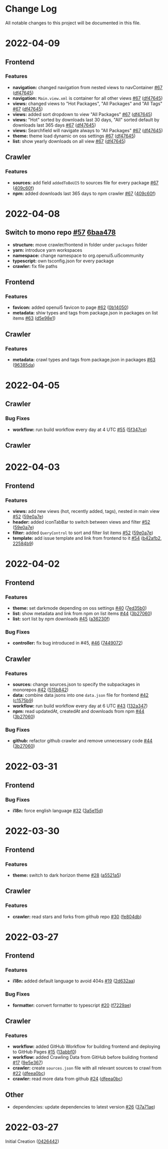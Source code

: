 # Change Log

All notable changes to this project will be documented in this file.

# 2022-04-09

## Frontend

### Features

* **navigation:** changed navigation from nested views to navContainer  [#67](https://github.com/ui5-community/ui5-community.github.io/pull/67) ([df47645](https://github.com/ui5-community/ui5-community.github.io/commit/df4764510f539e49aeea61be4d9cfea2277596f7))
* **navigation:** `Main.view.xml` is container for all other views  [#67](https://github.com/ui5-community/ui5-community.github.io/pull/67) ([df47645](https://github.com/ui5-community/ui5-community.github.io/commit/df4764510f539e49aeea61be4d9cfea2277596f7))
* **views:** changed views to "Hot Packages", "All Packages" and "All Tags"   [#67](https://github.com/ui5-community/ui5-community.github.io/pull/67) ([df47645](https://github.com/ui5-community/ui5-community.github.io/commit/df4764510f539e49aeea61be4d9cfea2277596f7))
* **views:** added sort dropdown to view "All Packages"   [#67](https://github.com/ui5-community/ui5-community.github.io/pull/67) ([df47645](https://github.com/ui5-community/ui5-community.github.io/commit/df4764510f539e49aeea61be4d9cfea2277596f7))
* **views:** "Hot" sorted by downloads last 30 days, "All" sorted default by downloads last 365 days [#67](https://github.com/ui5-community/ui5-community.github.io/pull/67) ([df47645](https://github.com/ui5-community/ui5-community.github.io/commit/df4764510f539e49aeea61be4d9cfea2277596f7))
* **views:** Searchfield will navigate always to "All Packages" [#67](https://github.com/ui5-community/ui5-community.github.io/pull/67) ([df47645](https://github.com/ui5-community/ui5-community.github.io/commit/df4764510f539e49aeea61be4d9cfea2277596f7))
* **theme:** theme load dynamic on oss settings  [#67](https://github.com/ui5-community/ui5-community.github.io/pull/67) ([df47645](https://github.com/ui5-community/ui5-community.github.io/commit/df4764510f539e49aeea61be4d9cfea2277596f7))
* **list:** show yearly downloads on all view  [#67](https://github.com/ui5-community/ui5-community.github.io/pull/67) ([df47645](https://github.com/ui5-community/ui5-community.github.io/commit/df4764510f539e49aeea61be4d9cfea2277596f7))

## Crawler

### Features

* **sources:**  add field `addedToBoUI5` to sources file for every package [#67](https://github.com/ui5-community/ui5-community.github.io/pull/67) ([409c60f](https://github.com/ui5-community/ui5-community.github.io/commit/409c60f2cc16297e9ccc5ddbcaa4061114c86de2))
* **npm:**  added downloads last 365 days to npm crawler [#67](https://github.com/ui5-community/ui5-community.github.io/pull/67) ([409c60f](https://github.com/ui5-community/ui5-community.github.io/commit/409c60f2cc16297e9ccc5ddbcaa4061114c86de2))


# 2022-04-08

## Switch to mono repo [#57](https://github.com/ui5-community/ui5-community.github.io/pull/57) [6baa478](https://github.com/ui5-community/ui5-community.github.io/commit/6baa47858547d95f5b6445d0bfd3e806396aab17)

* **structure:**  move crawler/frontend in folder under `packages` folder
* **yarn:**  introduce yarn workspaces
* **namespace:**  change namespace to org.openui5.ui5community
* **typescript:**  own tsconfig.json for every package
* **crawler:**  fix file paths

## Frontend

### Features

* **favicon:**  added openui5 favicon to page [#62](https://github.com/ui5-community/ui5-community.github.io/pull/62) ([0b14050](https://github.com/ui5-community/ui5-community.github.io/commit/0b1405027945150959f768f2ef0cdd1c1ff77a3f))
* **metadata:**  shiw types and tags from package.json in packages on list items [#63](https://github.com/ui5-community/ui5-community.github.io/pull/63) ([d5e98e1](https://github.com/ui5-community/ui5-community.github.io/commit/d5e98e1c1efe7fb552c3c91eee4878ed1703cc5e))
## Crawler

### Features

* **metadata:**  crawl types and tags from package.json in packages [#63](https://github.com/ui5-community/ui5-community.github.io/pull/63) ([96385da](https://github.com/ui5-community/ui5-community.github.io/commit/96385da62568ee1827b203778cd62eea2f2051a1))

# 2022-04-05

## Crawler

### Bug Fixes

* **workflow:**  run build workflow every day at 4 UTC [#55](https://github.com/ui5-community/ui5-community.github.io/pull/55) ([5f347ce](https://github.com/ui5-community/ui5-community.github.io/commit/5f347cea4d7dd8437668f8fbffad60d16d6202de))

## Crawler
# 2022-04-03

## Frontend

### Features

* **views:** add new views (hot, recently added, tags), nested in main view [#52](https://github.com/ui5-community/ui5-community.github.io/pull/52) ([59e0a7e](https://github.com/ui5-community/ui5-community.github.io/commit/59e0a7e111504e9ad9a8639b22c669f7168cfe29))
* **header:** added iconTabBar to switch between views and filter [#52](https://github.com/ui5-community/ui5-community.github.io/pull/52) ([59e0a7e](https://github.com/ui5-community/ui5-community.github.io/commit/59e0a7e111504e9ad9a8639b22c669f7168cfe29))
* **filter:** added `QueryControl` to sort and filter list items [#52](https://github.com/ui5-community/ui5-community.github.io/pull/52) ([59e0a7e](https://github.com/ui5-community/ui5-community.github.io/commit/59e0a7e111504e9ad9a8639b22c669f7168cfe29))
* **template:** add issue template and link from frontend to it [#54](https://github.com/ui5-community/ui5-community.github.io/pull/54) ([b42afb2](https://github.com/ui5-community/ui5-community.github.io/commit/b42afb2b5290c0b14def50885840b4e182eaaa7e), [22584b9](https://github.com/ui5-community/ui5-community.github.io/commit/22584b9e58d038882e4a86abec5c4567a7edf3b4))

# 2022-04-02

## Frontend

### Features

* **theme:** set darkmode depending on oss settings [#40](https://github.com/ui5-community/ui5-community.github.io/pull/40) ([7ed35b0](https://github.com/ui5-community/ui5-community.github.io/commit/7ed35b0ed4c0490e5b37a7ccfce6b339bf4d10c8))
* **list:** show metadata and link from npm on list items [#44](https://github.com/ui5-community/ui5-community.github.io/pull/44) ([3b27060](https://github.com/ui5-community/ui5-community.github.io/commit/3b270607d3c86f324186dc3de5b76c7fab8a1048))
* **list:** sort list by npm downloads [#45](https://github.com/ui5-community/ui5-community.github.io/pull/45) ([a36230f](https://github.com/ui5-community/ui5-community.github.io/commit/a36230f5b751ba14a45d10471a6dd5b06b7a3b4c))

### Bug Fixes

* **controller:** fix bug introduced in #45, [#46](https://github.com/ui5-community/ui5-community.github.io/pull/46) ([7449072](https://github.com/ui5-community/ui5-community.github.io/commit/74490727c784e4a313a1c3e686b0abc89c9ada0b))

## Crawler

### Features

* **sources:**  change sources.json to specify the subpackages in monorepos [#42](https://github.com/ui5-community/ui5-community.github.io/pull/42) ([515b842](https://github.com/ui5-community/ui5-community.github.io/commit/515b8428b14634fbcce4f7bc66ec131e7309b148))
* **data:**  combine data jsons into one `data.json` file for frontend [#42](https://github.com/ui5-community/ui5-community.github.io/pull/42) ([c1575b9](https://github.com/ui5-community/ui5-community.github.io/commit/c1575b9b95b9eaf2238d05e3c51a9b214c9f3294))
* **workflow:**  run build workflow every day at 6 UTC [#43](https://github.com/ui5-community/ui5-community.github.io/pull/43) ([132a347](https://github.com/ui5-community/ui5-community.github.io/commit/132a347a925f8f87014dec64fd538cc21a52ed74))
* **npm:**  read updatedAt, createdAt and downloads from npm [#44](https://github.com/ui5-community/ui5-community.github.io/pull/44) ([3b27060](https://github.com/ui5-community/ui5-community.github.io/commit/3b270607d3c86f324186dc3de5b76c7fab8a1048))

### Bug Fixes

* **github:**  refactor github crawler and remove unnecessary code [#44](https://github.com/ui5-community/ui5-community.github.io/pull/44) ([3b27060](https://github.com/ui5-community/ui5-community.github.io/commit/3b270607d3c86f324186dc3de5b76c7fab8a1048))




# 2022-03-31

## Frontend

### Bug Fixes

* **i18n:** force english language [#32](https://github.com/ui5-community/ui5-community.github.io/pull/32) ([3a5e15d](https://github.com/ui5-community/ui5-community.github.io/commit/3a5e15d260ab5f0a1af2cac86a5c77489d004ed0))

# 2022-03-30

## Frontend

### Features

* **theme:** switch to dark horizon theme [#28](https://github.com/ui5-community/ui5-community.github.io/pull/28) ([a5521a5](https://github.com/ui5-community/ui5-community.github.io/commit/a5521a518998e0bda887252e4e137ee2b64c7c2b))

## Crawler

### Features

* **crawler:**  read stars and forks from github repo [#30](https://github.com/ui5-community/ui5-community.github.io/pull/30) ([fe804db](https://github.com/ui5-community/ui5-community.github.io/commit/fe804db86386acc61591fbd77b3ac05cc4d4f6d8))

# 2022-03-27

## Frontend

### Features

* **i18n:** added default language to avoid 404s [#19](https://github.com/ui5-community/ui5-community.github.io/pull/19) ([2d632aa](https://github.com/ui5-community/ui5-community.github.io/commit/2d632aac1f5bf0ef318f71f1f4219a119cd97586))

### Bug Fixes

* **formatter:** convert formatter to typescript [#20](https://github.com/ui5-community/ui5-community.github.io/pull/20) ([f7229ae](https://github.com/ui5-community/ui5-community.github.io/commit/f7229ae89c4d669f6f4b6ffb620ab7fcf1325a7a))

## Crawler

### Features

* **workflow:** added GitHub Workflow for building frontend and deploying to GitHub Pages [#15](https://github.com/ui5-community/ui5-community.github.io/pull/15) ([13abbf0](https://github.com/ui5-community/ui5-community.github.io/commit/13abbf060ba5318b9437c2d13085fc12b3fbdd50))
* **workflow:** added Crawling Data from GitHub before building frontend [#17](https://github.com/ui5-community/ui5-community.github.io/pull/17) ([9e5e367](https://github.com/ui5-community/ui5-community.github.io/commit/9e5e36785eb31fd359a037240351afb5d43beead))
* **crawler:** create `sources.json` file with all relevant sources to crawl from [#22](https://github.com/ui5-community/ui5-community.github.io/pull/22) ([dfeea0bc](https://github.com/ui5-community/ui5-community.github.io/commit/dfeea0bc81cbc5e94892577b731ddfd016fff2a4))
* **crawler:**  read more data from github [#24](https://github.com/ui5-community/ui5-community.github.io/pull/24) ([dfeea0bc](https://github.com/ui5-community/ui5-community.github.io/commit/dfeea0bc81cbc5e94892577b731ddfd016fff2a4))

## Other

* dependencies: update dependencies to latest version [#26](https://github.com/ui5-community/ui5-community.github.io/pull/26) ([37a71ae](https://github.com/ui5-community/ui5-community.github.io/commit/37a71aec02a10f1ef8472505218811860537bc1a))

# 2022-03-27

Initial Creation ([0426442](https://github.com/ui5-community/ui5-community.github.io/commit/0426442f4344ff27c3851dae84a2b7fc0a4a4c5e))
